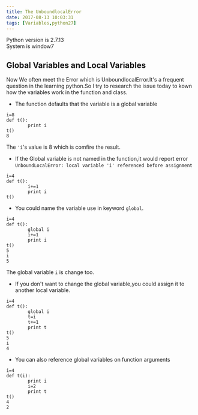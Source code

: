 ```yaml
---
title: The UnboundlocalError
date: 2017-08-13 10:03:31
tags: [Variables,python27]
---
```


Python version is 2.7.13  
System is window7

## Global Variables and Local  Variables ##

Now We often meet the Error which is UnboundlocalError.It's a frequent question in the learning python.So I try to research the issue today to kown how the variables work in the function and class.


- The function defaults that the variable is a global variable

```
i=8  
def t():  
		print i  
t()  
8
```
The `'i`'s value is 8 which is comfire the result.

- If the Global variable is not named in the function,it would report error `UnboundLocalError: local variable 'i' referenced before assignment`

```
i=4
def t():
		i+=1
		print i
t()
``` 

- You could name the variable use in keyword `global`.

```
i=4
def t():
		global i
		i+=1
		print i
t()
5
i
5
```
The global variable `i` is change too.  

- If you don't want to change the global variable,you could assign it to another local variable.

```
i=4
def t():
		global i
		t=i
		t+=1
		print t
t()
5
i
4
```  

- You can also reference global variables on function arguments  

```
i=4
def t(i):
		print i
		i=2
		print t
t()
4
2
```
